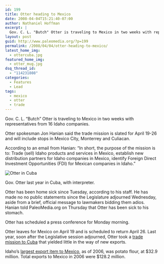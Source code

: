 ```yaml
---
id: 199
title: Otter heading to Mexico
date: 2008-04-04T15:21:40-07:00
author: Nathaniel Hoffman
excerpt: |
  Gov. C. L. "Butch" Otter is traveling to Mexico in two weeks with representatives from 16 Idaho companies. But the early onset Montezuma's Revenge came from the Capitol Annex.
layout: post
guid: http://www.paleomedia.org/?p=199
permalink: /2008/04/04/otter-heading-to-mexico/
latest_home_img:
  - ottercuba.jpg
featured_home_img:
  - otter_mug.jpg
dsq_thread_id:
  - "114231808"
categories:
  - Features
  - Lead
tags:
  - mexico
  - otter
  - trade
---
```

Gov. C. L. &#8220;Butch&#8221; Otter is traveling to Mexico in two weeks with representatives from 16 Idaho companies.

Otter spokesman Jon Hanian said the trade mission is slated for April 19-26 and will include stops in Mexico City, Monterrey and Culiacan.

According to an email from Hanian: &#8220;In short, the purpose of the mission is to: Trade (sell) Idaho products and services in Mexico, establish new distribution partners for Idaho companies in Mexico, identify Foreign Direct Investment Opportunities (FDI) for Mexican companies in Idaho.&#8221;

<div class="captionleft">
  <img src="http://farm1.static.flickr.com/182/468846775_30b5d99925.jpg?v=0" alt="Otter in Cuba" /></p> 
  
  <p>
    Gov. Otter last year in Cuba, with interpreter.
  </p>
</div>

Otter has been home sick since Tuesday, according to his staff. He has made no no public statements since the Legislature adjourned Wednesday, aside from a brief, official message to lawmakers bidding them adios. Hanian told PaleoMedia.org on Thursday that Otter has been sick to his stomach.

Otter has scheduled a press conference for Monday morning.

Otter leaves for Mexico on April 19 and is scheduled to return April 26. Last year, soon after the Legislative session adjourned, Otter took a [trade mission to Cuba](http://www.boiseweekly.com/gyrobase/Content?oid=oid%3A219288) that yielded little in the way of new exports.

Idaho&#8217;s [largest export item to Mexico](http://trade.idaho.gov/Portals/19/documents/Mexico%202006.pdf), as of 2006, was potato flour, at $32.9 million. Total exports to Mexico in 2006 were $128.2 million.